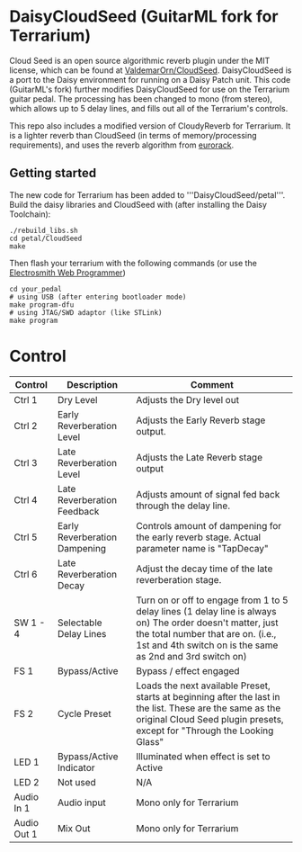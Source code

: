 # DaisyCloudSeed (GuitarML fork for Terrarium)
Cloud Seed is an open source algorithmic reverb plugin under the MIT license, which can be found at [ValdemarOrn/CloudSeed](https://github.com/ValdemarOrn/CloudSeed).
DaisyCloudSeed is a port to the Daisy environment for running on a Daisy Patch unit. This code (GuitarML's fork) further modifies DaisyCloudSeed
for use on the Terrarium guitar pedal. The processing has been changed to mono (from stereo), which allows up to 5 delay lines,
and fills out all of the Terrarium's controls. 

This repo also includes a modified version of CloudyReverb for Terrarium. It is a lighter reverb than CloudSeed (in terms of memory/processing requirements), and uses
the reverb algorithm from [eurorack](https://github.com/pichenettes/eurorack/tree/master).

## Getting started
The new code for Terrarium has been added to '''DaisyCloudSeed/petal'''.
Build the daisy libraries and CloudSeed with (after installing the Daisy Toolchain):
```
./rebuild_libs.sh
cd petal/CloudSeed
make
```

Then flash your terrarium with the following commands (or use the [Electrosmith Web Programmer](https://electro-smith.github.io/Programmer/))
```
cd your_pedal
# using USB (after entering bootloader mode)
make program-dfu
# using JTAG/SWD adaptor (like STLink)
make program
```

# Control

| Control | Description | Comment |
| --- | --- | --- |
| Ctrl 1 | Dry Level | Adjusts the Dry level out |
| Ctrl 2 | Early Reverberation Level | Adjusts the Early Reverb stage output.  |
| Ctrl 3 | Late Reverberation Level | Adjusts the Late Reverb stage output |
| Ctrl 4 | Late Reverberation Feedback | Adjusts amount of signal fed back through the delay line. |
| Ctrl 5 | Early Reverberation Dampening | Controls amount of dampening for the early reverb stage. Actual parameter name is "TapDecay" |
| Ctrl 6 | Late Reverberation Decay | Adjust the decay time of the late reverberation stage. |
| SW 1 - 4 | Selectable Delay Lines | Turn on or off to engage from 1 to 5 delay lines (1 delay line is always on) The order doesn't matter, just the total number that are on. (i.e., 1st and 4th switch on is the same as 2nd and 3rd switch on)|
| FS 1 | Bypass/Active | Bypass / effect engaged |
| FS 2 | Cycle Preset | Loads the next available Preset, starts at beginning after the last in the list. These are the same as the original Cloud Seed plugin presets, except for "Through the Looking Glass" |
| LED 1 | Bypass/Active Indicator |Illuminated when effect is set to Active |
| LED 2 | Not used | N/A |
| Audio In 1 | Audio input | Mono only for Terrarium |
| Audio Out 1 | Mix Out | Mono only for Terrarium |

